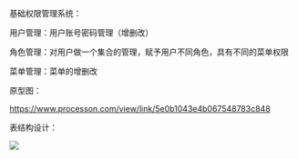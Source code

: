 基础权限管理系统：

用户管理：用户账号密码管理（增删改）

角色管理：对用户做一个集合的管理，赋予用户不同角色，具有不同的菜单权限

菜单管理：菜单的增删改



原型图：

https://www.processon.com/view/link/5e0b1043e4b067548783c848

表结构设计：



![](https://note.youdao.com/yws/public/resource/7f5bc7c68877511de7441b2db224ad2f/xmlnote/600D38EEFE6641E78F77648D1A2426DB/8375)


